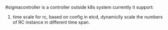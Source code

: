 #sigmacontroller is a controller outside k8s system currently it support:
1) time scale for rc, based on config in etcd, dynamiclly scale the numbers of RC instance in 
   different time span.
